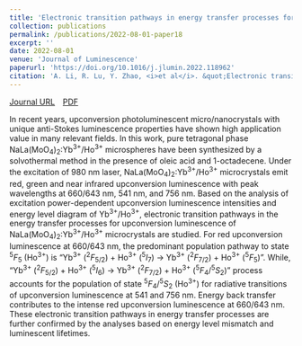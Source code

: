 ```yaml
---
title: 'Electronic transition pathways in energy transfer processes for upconversion photoluminescence of Yb<sup>3+</sup>/Ho<sup>3+</sup> co-doped NaLa(MoO<sub>4</sub>)<sub>2</sub> microcrystals'
collection: publications
permalink: /publications/2022-08-01-paper18
excerpt: ''
date: 2022-08-01
venue: 'Journal of Luminescence'
paperurl: 'https://doi.org/10.1016/j.jlumin.2022.118962'
citation: 'A. Li, R. Lu, Y. Zhao, <i>et al</i>. &quot;Electronic transition pathways in energy transfer processes for upconversion photoluminescence of Yb<sup>3+</sup>/Ho<sup>3+</sup> co-doped NaLa(MoO<sub>4</sub>)<sub>2</sub> microcrystals&quot;, <i>Journal of Luminescence</i>, 2022, 248: 118962.'
---
```

[Journal URL](https://www.sciencedirect.com/science/article/abs/pii/S002223132200237X)&emsp;[PDF](files/paper18.pdf)

In recent years, upconversion photoluminescent micro/nanocrystals with unique anti-Stokes luminescence properties have shown high application value in many relevant fields. In this work, pure tetragonal phase NaLa(MoO<sub>4</sub>)<sub>2</sub>:Yb<sup>3+</sup>/Ho<sup>3+</sup> microspheres have been synthesized by a solvothermal method in the presence of oleic acid and 1-octadecene. Under the excitation of 980 nm laser, NaLa(MoO<sub>4</sub>)<sub>2</sub>:Yb<sup>3+</sup>/Ho<sup>3+</sup> microcrystals emit red, green and near infrared upconversion luminescence with peak wavelengths at 660/643 nm, 541 nm, and 756 nm. Based on the analysis of excitation power-dependent upconversion luminescence intensities and energy level diagram of Yb<sup>3+</sup>/Ho<sup>3+</sup>, electronic transition pathways in the energy transfer processes for upconversion luminescence of NaLa(MoO<sub>4</sub>)<sub>2</sub>:Yb<sup>3+</sup>/Ho<sup>3+</sup> microcrystals are studied. For red upconversion luminescence at 660/643 nm, the predominant population pathway to state <sup>5</sup><em>F</em><sub>5</sub> (Ho<sup>3+</sup>) is “Yb<sup>3+</sup> (<sup>2</sup><em>F</em><sub>5/2</sub>) + Ho<sup>3+</sup> (<sup>5</sup><em>I</em><sub>7</sub>) → Yb<sup>3+</sup> (<sup>2</sup><em>F</em><sub>7/2</sub>) + Ho<sup>3+</sup> (<sup>5</sup><em>F</em><sub>5</sub>)”. While, “Yb<sup>3+</sup> (<sup>2</sup><em>F</em><sub>5/2</sub>) + Ho<sup>3+</sup> (<sup>5</sup><em>I</em><sub>6</sub>) → Yb<sup>3+</sup> (<sup>2</sup><em>F</em><sub>7/2</sub>) + Ho<sup>3+</sup> (<sup>5</sup><em>F</em><sub>4</sub>/<sup>5</sup><em>S</em><sub>2</sub>)” process accounts for the population of state <sup>5</sup><em>F</em><sub>4</sub>/<sup>5</sup><em>S</em><sub>2</sub> (Ho<sup>3+</sup>) for radiative transitions of upconversion luminescence at 541 and 756 nm. Energy back transfer contributes to the intense red upconversion luminescence at 660/643 nm. These electronic transition pathways in energy transfer processes are further confirmed by the analyses based on energy level mismatch and luminescent lifetimes.